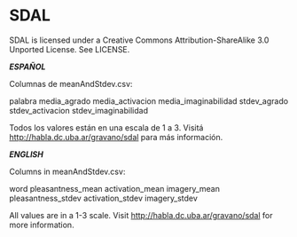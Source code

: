# SDAL

SDAL is licensed under a
Creative Commons Attribution-ShareAlike 3.0 Unported License.
See LICENSE.


*****ESPAÑOL*****

Columnas de meanAndStdev.csv:

palabra
media_agrado
media_activacion
media_imaginabilidad
stdev_agrado
stdev_activacion
stdev_imaginabilidad

Todos los valores están en una escala de 1 a 3.
Visitá http://habla.dc.uba.ar/gravano/sdal para más información.

*****ENGLISH*****

Columns in meanAndStdev.csv:

word
pleasantness_mean
activation_mean
imagery_mean
pleasantness_stdev
activation_stdev
imagery_stdev

All values are in a 1-3 scale.
Visit http://habla.dc.uba.ar/gravano/sdal for more information.
